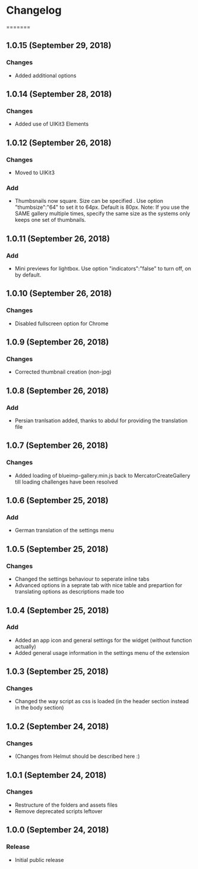 # Changelog

=======

## 1.0.15 (September 29, 2018)

### Changes
- Added additional options

## 1.0.14 (September 28, 2018)

### Changes
- Added use of UIKit3 Elements

## 1.0.12 (September 26, 2018)

### Changes
- Moved to UIKit3

### Add
- Thumbsnails now square. Size can be specified . Use option "thumbsize":"64" to set it to 64px. 
  Default is 80px. Note: If you use the SAME gallery multiple times, specify the same size as
  the systems only keeps one set of thumbnails.
  

## 1.0.11 (September 26, 2018)

### Add
- Mini previews for lightbox. Use option "indicators":"false" to turn off, on by default.

## 1.0.10 (September 26, 2018)

### Changes
- Disabled fullscreen option for Chrome

## 1.0.9 (September 26, 2018)

### Changes
- Corrected thumbnail creation (non-jpg)

## 1.0.8 (September 26, 2018)

### Add
- Persian tranlsation added, thanks to abdul for providing the translation file

## 1.0.7 (September 26, 2018)

### Changes
- Added loading of blueimp-gallery.min.js back to MercatorCreateGallery till loading challenges have been resolved

## 1.0.6 (September 25, 2018)

### Add
- German translation of the settings menu

## 1.0.5 (September 25, 2018)

### Changes
- Changed the settings behaviour to seperate inline tabs
- Advanced options in a seprate tab with nice table and prepartion for translating options as descriptions made too

## 1.0.4 (September 25, 2018)

### Add
- Added an app icon and general settings for the widget (without function actually)
- Added general usage information in the settings menu of the extension

## 1.0.3 (September 25, 2018)

### Changes
- Changed the way script as css is loaded (in the header section instead in the body section)

## 1.0.2 (September 24, 2018)

### Changes
- (Changes from Helmut should be described here :)

## 1.0.1 (September 24, 2018)

### Changes
- Restructure of the folders and assets files
- Remove deprecated scripts leftover

## 1.0.0 (September 24, 2018)

### Release
- Initial public release
